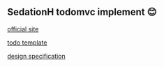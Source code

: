 ## SedationH todomvc implement 😊

[official site](http://todomvc.com/)

[todo template](https://github.com/tastejs/todomvc-app-template)

[design specification](https://github.com/tastejs/todomvc/blob/master/app-spec.md)



